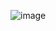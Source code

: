 ![image](https://github.com/satyamjaysawal/Generative_AI_Repo-Flask/assets/108862706/28833611-4d4d-4979-b73d-eb8a4f565d5f)
